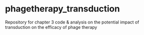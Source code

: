 # phagetherapy_transduction
Repository for chapter 3 code &amp; analysis on the potential impact of transduction on the efficacy of phage therapy
